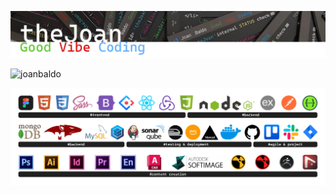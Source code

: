 ![Header](./assets/Joan_header.jpg)


<p align="left"> <img src="https://komarev.com/ghpvc/?username=joanbaldo" alt="joanbaldo" /> </p>

![skills](./assets/SW_stack.jpg)